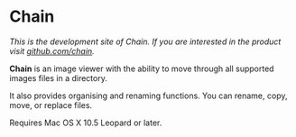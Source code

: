 Chain
=====

*This is the development site of Chain. If you are interested in the product visit [github.com/chain](http://useless.github.com/chain/).*

**Chain** is an image viewer with the ability to move through all supported images files in a directory.

It also provides organising and renaming functions. You can rename, copy, move, or replace files.

Requires Mac OS X 10.5 Leopard or later.